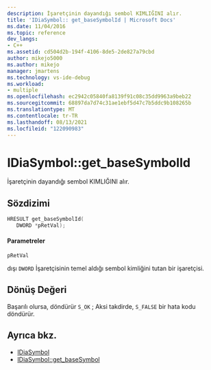 ```yaml
---
description: İşaretçinin dayandığı sembol KIMLIĞINI alır.
title: 'IDiaSymbol:: get_baseSymbolId | Microsoft Docs'
ms.date: 11/04/2016
ms.topic: reference
dev_langs:
- C++
ms.assetid: cd504d2b-194f-4106-8de5-2de827a79cbd
author: mikejo5000
ms.author: mikejo
manager: jmartens
ms.technology: vs-ide-debug
ms.workload:
- multiple
ms.openlocfilehash: ec2942c05840fa8139f91c08c35dd9963a9beb22
ms.sourcegitcommit: 68897da7d74c31ae1ebf5d47c7b5ddc9b108265b
ms.translationtype: MT
ms.contentlocale: tr-TR
ms.lasthandoff: 08/13/2021
ms.locfileid: "122090983"
---
```

# <a name="idiasymbolget_basesymbolid"></a>IDiaSymbol::get_baseSymbolId
İşaretçinin dayandığı sembol KIMLIĞINI alır.

## <a name="syntax"></a>Sözdizimi

```C++
HRESULT get_baseSymbolId(
   DWORD *pRetVal);
```

#### <a name="parameters"></a>Parametreler
 `pRetVal`

dışı `DWORD` İşaretçisinin temel aldığı sembol kimliğini tutan bir işaretçisi.

## <a name="return-value"></a>Dönüş Değeri
 Başarılı olursa, döndürür `S_OK` ; Aksi takdirde, `S_FALSE` bir hata kodu döndürür.

## <a name="see-also"></a>Ayrıca bkz.
- [IDiaSymbol](../../debugger/debug-interface-access/idiasymbol.md)
- [IDiaSymbol::get_baseSymbol](../../debugger/debug-interface-access/idiasymbol-get-basesymbol.md)
